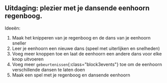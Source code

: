 ## Uitdaging: plezier met je dansende eenhoorn regenboog.

Ideeën:

1. Maak het knipperen van je regenboog en de dans van je eenhoorn sneller
2. Leer je eenhoorn een nieuwe dans (speel met uiterlijken en snelheden)
3. Voeg meer knoppen toe en laat de eenhoorn een andere dans voor elke knop uitvoeren
4. Voeg meer `gebeurtenissen`{:class="block3events"} toe om de eenhoorn verschillende dansen te laten doen
5. Maak een spel met je regenboog en dansende eenhoorn